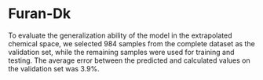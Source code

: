 # Furan-Dk
To evaluate the generalization ability of the model in the extrapolated chemical space, we selected 984 samples from the complete dataset as the validation set, while the remaining samples were used for training and testing. The average error between the predicted and calculated values on the validation set was 3.9%.
